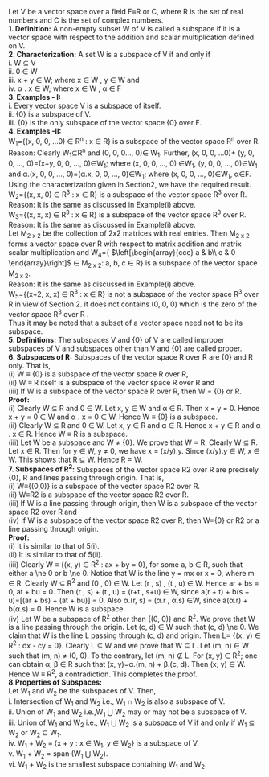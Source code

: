 Let V be a vector space over a field F≡R or C, where R is the set of real numbers and C is the set of complex numbers.<br>
**1. Definition:** A non-empty subset W of V is called a subspace if it is a vector space with respect to the addition and scalar multiplication defined on V.<br>
**2. Characterization:** A set W is a subspace of V if and only if <br>
  i.   W ⊆ V <br>
  ii.  0 ∈ W <br>
  iii. x + y ∈ W; where x ∈ W , y ∈ W and <br>
  iv.  α . x ∈ W; where x ∈ W , α ∈ F <br>
**3. Examples - I:** <br>
  i.	 Every vector space V is a subspace of itself. <br>
  ii.	 {0} is a subspace of V. <br>
  iii. {0} is the only subspace of the vector space {0} over F. <br>
**4. Examples -II:** <br>
	W<sub>1</sub>={(x, 0, 0, …0) ∈ R<sup>n</sup> : x ∈ R} is a subspace of the vector space R<sup>n</sup> over R. <br> 
 	Reason: Clearly W<sub>1</sub>&#8838;R<sup>n</sup> and (0, 0, 0…, 0)&isin; W<sub>1</sub>. Further,  (x, 0, 0, …0)+ (y, 0, 0, …, 0)=(x+y, 0, 0, …, 		0)&isin;W<sub>1</sub>; where (x, 0, 0, …, 0) &isin;W<sub>1</sub>, (y, 0, 0, …, 0)&isin;W<sub>1</sub>  and α.(x, 0, 0, …, 0)=(α.x, 0, 0, …, 			0)&isin;W<sub>1</sub>; where (x, 0, 0, …, 0)&isin;W<sub>1</sub>, α&isin;F. Using the characterization given in Section2, we have the required result. <br>
	W<sub>2</sub>={(x, x, 0) ∈ R<sup>3</sup> : x ∈ R} is a subspace of the vector space R<sup>3</sup> over R. <br>
 	Reason: It is the same as discussed in Example(i) above. <br>
	W<sub>3</sub>={(x, x, x) ∈ R<sup>3</sup> : x ∈ R} is  a subspace of the vector space R<sup>3</sup> over R. <br>
	Reason: It is the same as discussed in Example(i) above. <br>
	Let M<sub>2 x 2</sub> be the collection of 2x2 matrices with real entries. Then M<sub>2 x 2</sub> forms a vector space over R with respect to matrix addition and matrix scalar multiplication and 
W<sub>4</sub>={ $\left[\begin{array}{ccc}
a & b\\
c & 0
\end{array}\right]$ ∈ M<sub>2 x 2</sub>: a, b, c ∈ R} is a subspace of the vector space M<sub>2 x 2</sub>. <br>
Reason: It is the same as discussed in Example(i) above. <br>
W<sub>5</sub>={(x+2, x, x) ∈ R<sup>3</sup> : x ∈ R} is not a subspace of the vector space R<sup>3</sup> over R in view of Section 2. it does not contains (0, 0, 0) which is the zero of the vector space R<sup>3</sup> over R . <br> 
 	Thus it may be noted that a subset of a vector space need not to be its subspace. <br>
**5. Definitions:** The subspaces V and {0} of V are called improper subspaces of V and subspaces other than V and {0} are called proper. <br> 
**6. Subspaces of R:** Subspaces of the vector space R over R are {0} and R only. That is, <br> 
(i)   W ≡ {0} is a subspace of the vector space R over R, <br>
(ii)  W ≡ R itself is a subspace of the vector space R over R and <br>
(iii) If W is a subspace of the vector space R over R,  then W = {0} or R.  <br>
**Proof:** <br> 
(i)   Clearly W ⊆ R and 0 ∈ W. Let x, y ∈ W and α ∈ R. Then x = y = 0. Hence x + y = 0 ∈ W and α . x = 0 ∈ W. Hence W ≡ {0} is a subspace. <br>
(ii)  Clearly W ⊆ R and 0 ∈ W. Let x, y ∈ R and α ∈ R. Hence x + y ∈ R and α . x ∈ R. Hence W ≡ R is a subspace. <br>
(iii) Let W be a subspace and W ≠ {0}. We prove that W = R. Clearly W ⊆ R. Let x ∈ R. Then for y ∈ W, y ≠ 0, we have x = (x/y).y. Since (x/y).y ∈ W, x ∈ W. This shows that R ⊆ W. Hence R = W. <br>
**7. Subspaces of R<sup>2</sup>:** Subspaces of the vector space R2 over R are precisely {0}, R and lines passing through origin. That is, <br>
(i)   W≡{(0,0)} is a subspace of the vector space R2 over R. <br>
(ii)  W≡R2 is a subspace of the vector space R2 over R. <br> 
(iii) If W is a line passing through origin, then W is a subspace of the vector space R2 over R and <br> 
(iv)  If W is a subspace of the vector space R2 over R, then W={0} or R2 or a line passing through origin. <br> 
**Proof:** <br> 
(i)   It is similar to that of 5(i). <br>
(ii)  It is similar to that of 5(ii). <br>
(iii) Clearly W ≡ {(x, y) ∈ R<sup>2</sup> : ax + by = 0}, for some a, b ∈ R, such that either a \ne 0 or b \ne 0. Notice that W is the line y = mx or x = 0, where m ∈ R. Clearly W ⊆ R<sup>2</sup> and (0 , 0) ∈ W. Let (r , s) , (t , u) ∈ W. Hence ar + bs = 0, at + bu = 0. Then  (r , s) + (t , u) = (r+t , s+u) ∈ W, since a(r + t) + b(s + u)=[(ar + bs) + (at + bu)] = 0. Also α.(r, s) = (α.r , α.s) ∈W, since a(α.r) + b(α.s) = 0. Hence W is a subspace. <br>
(iv)  Let W be a subspace of R<sup>2</sup> other than {(0, 0)} and R<sup>2</sup>. We prove that W is a line passing through the origin. Let (c, d) ∈ W such that (c, d) \ne 0. We claim that W is the line L passing through (c, d) and origin. Then L= {(x, y) ∈ R<sup>2</sup> : dx - cy = 0}. Clearly L ⊆ W and we prove that W ⊆ L. Let (m, n) ∈ W such that (m, n) ≠ (0, 0). To the contrary, let (m, n) ∉ L. For (x, y) ∈ R<sup>2</sup>; one can obtain α, β ∈ R such that (x, y)=α.(m, n) + β.(c, d). Then (x, y) ∈ W. Hence W ≡ R<sup>2</sup>, a contradiction. This completes the proof. <br>
**8.Properties of Subspaces:** <br> 
Let W<sub>1</sub> and W<sub>2</sub> be the subspaces of V. Then,  <br>
i.   Intersection of W<sub>1</sub> and W<sub>2</sub> i.e., W<sub>1</sub> ∩ W<sub>2</sub>  is also a subspace of V. <br>
ii.  Union of W<sub>1</sub> and W<sub>2</sub> i.e.,W<sub>1</sub> ⋃ W<sub>2</sub>  may or may not be a subspace of V. <br>
iii. Union of W<sub>1</sub> and W<sub>2</sub> i.e., W<sub>1</sub> ⋃ W<sub>2</sub>  is a subspace of V if and only if W<sub>1</sub> ⊆ W<sub>2</sub> or W<sub>2</sub> ⊆ W<sub>1</sub>. <br>
iv.  W<sub>1</sub> + W<sub>2</sub> ≡ {x + y : x ∈ W<sub>1</sub>, y ∈ W<sub>2</sub>} is a subspace of V. <br>
v.   W<sub>1</sub> + W<sub>2</sub> = span (W<sub>1</sub> ⋃ W<sub>2</sub>). <br>
vi.  W<sub>1</sub> + W<sub>2</sub> is the smallest subspace containing W<sub>1</sub> and W<sub>2</sub>. <br>
